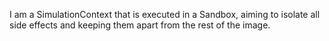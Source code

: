 I am a SimulationContext that is executed in a Sandbox, aiming to isolate all side effects and keeping them apart from the rest of the image.